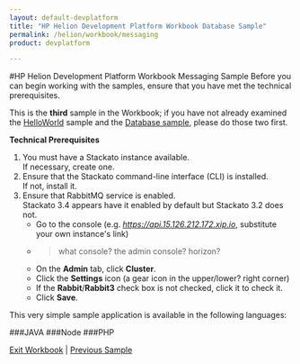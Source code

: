 ```yaml
---
layout: default-devplatform
title: "HP Helion Development Platform Workbook Database Sample"
permalink: /helion/workbook/messaging
product: devplatform

---
```

#HP Helion Development Platform Workbook Messaging Sample
Before you can begin working with the samples, ensure that you have met the technical prerequisites.

This is the **third** sample in the Workbook; if you have not already examined the [HelloWorld](/helion/workbook/helloWorld) sample and the [Database sample](/helion/workbook/database), please do those two first.

**Technical Prerequisites**

1. You must have a Stackato instance available. <br>If necessary, create one.
2. Ensure that the  Stackato command-line interface (CLI) is installed. <br> If not, install it.
3. Ensure that RabbitMQ service is enabled. <br> Stackato 3.4 appears have it enabled by default but Stackato 3.2 does not. 
	- Go to the console (e.g. *https://api.15.126.212.172.xip.io*, substitute your own instance's link)
	- >what console? the admin console? horizon?
	- On the **Admin** tab, click **Cluster**.
	- Click the **Settings** icon (a gear icon in the upper/lower? right corner)
	- If the **Rabbit**/**Rabbit3** check box is not checked, click it to check it.
	- Click **Save**.

This very simple sample application is available in the following languages:

###JAVA
###Node
###PHP

[Exit Workbook](/helion/devplatform/) | [Previous Sample](/helion/workbook/helloWorld)

